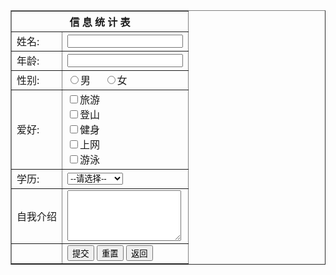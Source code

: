  <table border="1">
  <tbody>
    <tr>
      <th colspan="2">信 息 统 计 表</th>
    </tr>
 <tr>
      <td><label for=username>姓名:</label></td>
      <td><input name=username id=username type=text requierd /><br></td>
    </tr>
    <tr>
      <td><label for=age>年龄:</label></td>
      <td><input name=age id=age type=number min=0 max=100/><br/></td>
    </tr>
    <tr>
      <td><label for=sex>性别:</label></td>
      <td><input name=sex id=sex typer=raido <input type="radio" name="sex" value="1">男  &nbsp; &nbsp;
		<input type="radio" name="sex" value="0">女</td>
    </tr>
    <tr>
      <td><label for=hobby>爱好:</label></td>
      <td><input type="checkbox" name="hobby" value="1">旅游<br/>
	  <input type="checkbox" name="hobby" value="2">登山<br/>
	  <input type="checkbox" name="hobby" value="3">健身<br/>
	  <input type="checkbox" name="hobby" value="4">上网<br/>
	  <input type="checkbox" name="hobby" value="5">游泳<br/></td>
    </tr>
    <tr>
      <td><label for=education>学历:</label></td>
      <td><select name="degree">    <option value="">--请选择--</option>   
	   <option value="1">专科</option> 
		  <option value="2">本科</option>  
			<option value="3">硕士</option>  
			  <option value="4">博士及以上</option>
			  </select></td>
    </tr>
    <tr>
      <td><label for=Introduce>自我介绍</label></td>
      <td><textarea name="comment" rows="5" cols="20"></textarea>
    </tr>
	<tr>
		<td><label for=option>  </label></td>
		<td><input type="submit" value="提交">
		<input type="reset" value="重置">
		<input type="button" value="返回"></td>
	</tr>
  </tbody>
  <colgroup>
    <col>
    <col>
  </colgroup>
</table>

